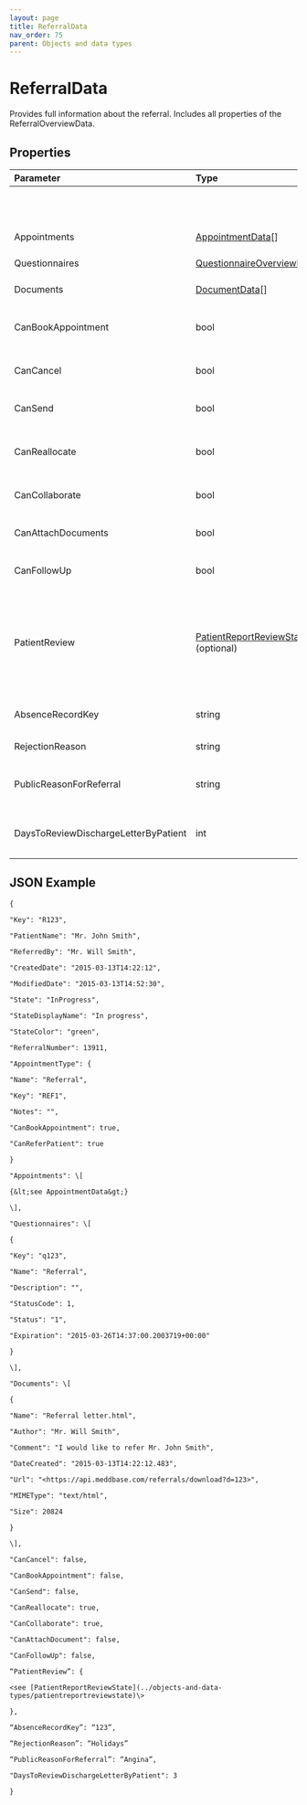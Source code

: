 ```yaml
---
layout: page
title: ReferralData
nav_order: 75
parent: Objects and data types
---
```


# ReferralData

Provides full information about the referral. Includes all properties of the ReferralOverviewData.

## Properties

| Parameter | Type   | Description                                                 |
|:----------|:-------|:------------------------------------------------------------|
| <ReferralOverviewData properties> |     | The object inherits the [ReferralOverviewData](../objects-and-data-types/referraloverviewdata) |
| Appointments | [AppointmentData](../objects-and-data-types/appointmentdata)[] | List of appointments related to the referral. |
| Questionnaires | [QuestionnaireOverviewData](../objects-and-data-types/questionnaireoverviewdata)[] | List of questionnaires related to the referral. |
| Documents | [DocumentData](../objects-and-data-types/documentdata)[] | List of attached documents. |
| CanBookAppointment | bool | Defines whether the user has got right to book an appointment directly. |
| CanCancel | bool | Defines whether the user has got right to cancel the referral. |
| CanSend | bool | Defines whether the user has got right to send the referral. |
| CanReallocate | bool | Defines whether the user has got right to reallocate the referral. |
| CanCollaborate | bool | Defines whether the user has got right to collaborate. |
| CanAttachDocuments | bool | Defines whether the user has got right to attach documents. |
| CanFollowUp | bool | Defines whether the user has got right to request the follow up. |
| PatientReview | [PatientReportReviewState](../objects-and-data-types/patientreportreviewstate) (optional) | The state of the patient medical report review.<br><br>Not provided if the referral isn’t in the appropriate state or if the patient doesn’t’ require the review. |
| AbsenceRecordKey | string | The key of the absence record the referral is joined to. |
| RejectionReason | string | The reason that the referral was rejected. |
| PublicReasonForReferral | string | The public reason for the referral (public = shared with the employer). |
| DaysToReviewDischargeLetterByPatient | int | The number of days a patient has to review the referral discharge letter |

## JSON Example

```
{

"Key": "R123",

"PatientName": "Mr. John Smith",

"ReferredBy": "Mr. Will Smith",

"CreatedDate": "2015-03-13T14:22:12",

"ModifiedDate": "2015-03-13T14:52:30",

"State": "InProgress",

"StateDisplayName": "In progress",

"StateColor": "green",

"ReferralNumber": 13911,

"AppointmentType": {

"Name": "Referral",

"Key": "REF1",

"Notes": "",

"CanBookAppointment": true,

"CanReferPatient": true

}

"Appointments": \[

{&lt;see AppointmentData&gt;}

\],

"Questionnaires": \[

{

"Key": "q123",

"Name": "Referral",

"Description": "",

"StatusCode": 1,

"Status": "1",

"Expiration": "2015-03-26T14:37:00.2003719+00:00"

}

\],

"Documents": \[

{

"Name": "Referral letter.html",

"Author": "Mr. Will Smith",

"Comment": "I would like to refer Mr. John Smith",

"DateCreated": "2015-03-13T14:22:12.483",

"Url": "<https://api.meddbase.com/referrals/download?d=123>",

"MIMEType": "text/html",

"Size": 20824

}

\],

"CanCancel": false,

"CanBookAppointment": false,

"CanSend": false,

"CanReallocate": true,

"CanCollaborate": true,

"CanAttachDocument": false,

"CanFollowUp": false,

“PatientReview”: {

<see [PatientReportReviewState](../objects-and-data-types/patientreportreviewstate)\>

},

“AbsenceRecordKey”: “123”,

“RejectionReason”: “Holidays”

“PublicReasonForReferral”: “Angina”,

"DaysToReviewDischargeLetterByPatient": 3

}
```
